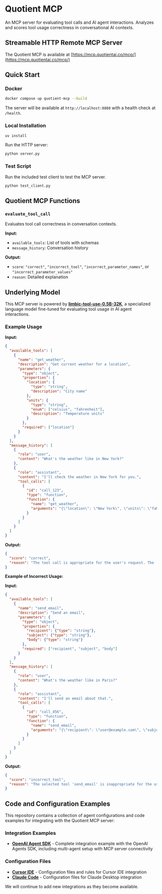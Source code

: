 # Quotient MCP

An MCP server for evaluating tool calls and AI agent interactions. Analyzes and scores tool usage correctness in conversational AI contexts.

## Streamable HTTP Remote MCP Server
The Quotient MCP is available at [https://mcp.quotientai.co/mcp/](https://mcp.quotientai.co/mcp/)
## Quick Start

### Docker

```bash
docker compose up quotient-mcp --build
```

The server will be available at `http://localhost:8888` with a health check at `/health`.

### Local Installation

```bash
uv install
```

Run the HTTP server:
```bash
python server.py
```
### Test Script

Run the included test client to test the MCP server.
```bash
python test_client.py
```

## Quotient MCP Functions

### `evaluate_tool_call`

Evaluates tool call correctness in conversation contexts.

**Input:**
- `available_tools`: List of tools with schemas
- `message_history`: Conversation history

**Output:**
- `score`: `"correct"`, `"incorrect_tool"`, `"incorrect_parameter_names"`, or `"incorrect_parameter_values"`
- `reason`: Detailed explanation

## Underlying Model

This MCP server is powered by [**limbic-tool-use-0.5B-32K**](https://huggingface.co/quotientai/limbic-tool-use-0.5B-32K), a specialized language model fine-tuned for evaluating tool usage in AI agent interactions.

### Example Usage

**Input:**
```json
{
  "available_tools": [
    {
      "name": "get_weather",
      "description": "Get current weather for a location",
      "parameters": {
        "type": "object",
        "properties": {
          "location": {
            "type": "string",
            "description": "City name"
          },
          "units": {
            "type": "string",
            "enum": ["celsius", "fahrenheit"],
            "description": "Temperature units"
          }
        },
        "required": ["location"]
      }
    }
  ],
  "message_history": [
    {
      "role": "user",
      "content": "What's the weather like in New York?"
    },
    {
      "role": "assistant",
      "content": "I'll check the weather in New York for you.",
      "tool_calls": [
        {
          "id": "call_123",
          "type": "function",
          "function": {
            "name": "get_weather",
            "arguments": "{\"location\": \"New York\", \"units\": \"fahrenheit\"}"
          }
        }
      ]
    }
  ]
}
```

**Output:**
```json
{
  "score": "correct",
  "reason": "The tool call is appropriate for the user's request. The 'get_weather' function is correctly selected, the required 'location' parameter is properly set to 'New York', and the optional 'units' parameter is reasonably set to 'fahrenheit'. The function arguments are properly formatted as JSON."
}
```

**Example of Incorrect Usage:**

**Input:**
```json
{
  "available_tools": [
    {
      "name": "send_email",
      "description": "Send an email",
      "parameters": {
        "type": "object",
        "properties": {
          "recipient": {"type": "string"},
          "subject": {"type": "string"},
          "body": {"type": "string"}
        },
        "required": ["recipient", "subject", "body"]
      }
    }
  ],
  "message_history": [
    {
      "role": "user",
      "content": "What's the weather like in Paris?"
    },
    {
      "role": "assistant",
      "content": "I'll send an email about that.",
      "tool_calls": [
        {
          "id": "call_456",
          "type": "function",
          "function": {
            "name": "send_email",
            "arguments": "{\"recipient\": \"user@example.com\", \"subject\": \"Weather\", \"body\": \"Weather info\"}"
          }
        }
      ]
    }
  ]
}
```

**Output:**
```json
{
  "score": "incorrect_tool",
  "reason": "The selected tool 'send_email' is inappropriate for the user's request about weather information. The user asked for current weather in Paris, but the assistant chose to send an email instead of using a weather-related tool or indicating that no weather tool is available."
}
```

## Code and Configuration Examples

This repository contains a collection of agent configurations and code examples for integrating with the Quotient MCP server:

### Integration Examples

- **[OpenAI Agent SDK](examples/openai_agent_sdk/)** - Complete integration example with the OpenAI Agents SDK, including multi-agent setup with MCP server connectivity

### Configuration Files

- **[Cursor IDE](example_configs/.cursor/)** - Configuration files and rules for Cursor IDE integration
- **[Claude Code](example_configs/claude_code/)** - Configuration files for Claude Desktop integration

We will continue to add new integrations as they become available.


